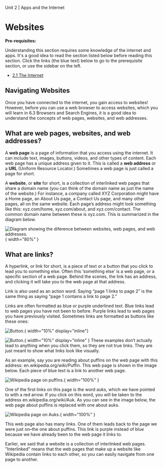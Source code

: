 Unit 2 | Apps and the Internet

# Websites

**Pre-requisites:**

Understanding this section requires some knowledge of the internet and apps. It's a good idea to read the section listed below before reading this section. Click the links (the blue text) below to go to the prerequisite section, or use the sidebar on the left.

- [2.1 The Internet](./2.1-the-internet.md)

## Navigating Websites

Once you have connected to the internet, you gain access to websites! However, before you can use a web browser to access websites, which you will learn in 6.3 Browsers and Search Engines, it is a good idea to understand the concepts of web pages, websites, and web addresses.

## What are web pages, websites, and web addresses?

A **web page** is a page of information that you access using the internet. It can include text, images, buttons, videos, and other types of content. Each web page has a unique address given to it. This is called a **web address** or a **URL** (Uniform Resource Locator.) Sometimes a web page is just called a page for short.

A **website**, or **site** for short, is a collection of interlinked web pages that share a domain name (you can think of the domain name as just the name of the website.) For instance, a company called XYZ Corporation might have a Home page, an About Us page, a Contact Us page, and many other pages, all on the same website. Each page’s address might look something like this: xyz.com/home, xyz.com/about, and xyz.com/contact. The common domain name between these is xyz.com. This is summarized in the diagram below.

![Diagram showing the diference between websites, web pages, and web addresses.](../../course/2-apps-and-internet/web-resources-comparison.png){ width="80%" }

## What are links?

A hyperlink, or link for short, is a piece of text or a button that you click to lead you to something else. Often this ‘something else’ is a web page, or a specific section of a web page. Behind the scenes, the link has an address, and clicking it will take you to the web page at that address.

Link is also used as an action word. Saying “page 1 links to page 2” is the same thing as saying “page 1 contains a link to page 2.”

Links are often formatted as blue or purple underlined text. Blue links lead to web pages you have not been to before. Purple links lead to web pages you have previously visited. Sometimes links are formatted as buttons like these ones:

![Button.](../../course/2-apps-and-internet/button1.png){ width="10%" display="inline"}

![Button.](../../course/2-apps-and-internet/button2.png){ width="10%" display="inline" }
These examples don’t actually lead to anything when you click them, so they are not true links. They are just meant to show what links look like visually.

As an example, say you are reading about puffins on the web page with this address: en.wikipedia.org/wiki/Puffin. This web page is shown in the image below. Each piece of blue text is a link to another web page.

![Wikipedia page on puffins.](../../course/2-apps-and-internet/puffin-wikipedia-page.png){ width="100%" }

One of the first links on this page is the word auks, which we have pointed to with a red arrow. If you click on this word, you will be taken to the address en.wikipedia.org/wiki/Auk. As you can see in the image below, the web page about puffins is replaced with one about auks.

![Wikipedia page on Auks.](../../course/2-apps-and-internet/auk-wikipedia-page.png){ width="100%" }

This web page also has many links. One of them leads back to the page we were just on–the one about puffins. This link is purple instead of blue because we have already been to the web page it links to.

Earlier, we said that a website is a collection of interlinked web pages. "Interlinked" means that the web pages that make up a website like Wikipedia contain links to each other, so you can easily navigate from one page to another.
